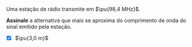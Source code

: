 Uma estação de rádio transmite em $\pu{98,4 MHz}$.

**Assinale** a alternativa que mais se aproxima do comprimento de onda do sinal emitido pela estação.

- [x] $\pu{3,0 m}$
